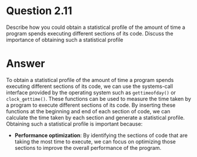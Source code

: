 # Question 2.11 #

Describe how you could obtain a statistical profile of the amount of time
a program spends executing different sections of its code. Discuss the
importance of obtaining such a statistical profile

# Answer #

To obtain a statistical profile of the amount of time a program spends executing different sections of its code, we can use the systems-call interface provided by the operating system such as `gettimeofday()` or `clock_gettime()`. These functions can be used to measure the time taken by a program to execute different sections of its code. By inserting these functions at the beginning and end of each section of code, we can calculate the time taken by each section and generate a statistical profile. Obtaining such a statistical profile is important because: 

- **Performance optimization**: By identifying the sections of code that are taking the
most time to execute, we can focus on optimizing those sections to improve the overall performance of the program.
